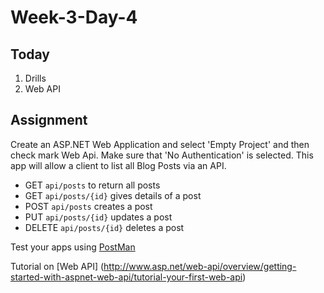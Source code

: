 # Week-3-Day-4

Today
----
1. Drills
2. Web API 


Assignment
----------

Create an ASP.NET Web Application and select 'Empty Project' and then check mark Web Api. Make sure that 'No Authentication' is selected. This app will allow a client to list all Blog Posts via an API.

* GET `api/posts` to return all posts
* GET `api/posts/{id}` gives details of a post
* POST `api/posts` creates a post
* PUT `api/posts/{id}` updates a post
* DELETE `api/posts/{id}` deletes a post

Test your apps using [PostMan](http://www.getpostman.com)

Tutorial on [Web API] (http://www.asp.net/web-api/overview/getting-started-with-aspnet-web-api/tutorial-your-first-web-api)
